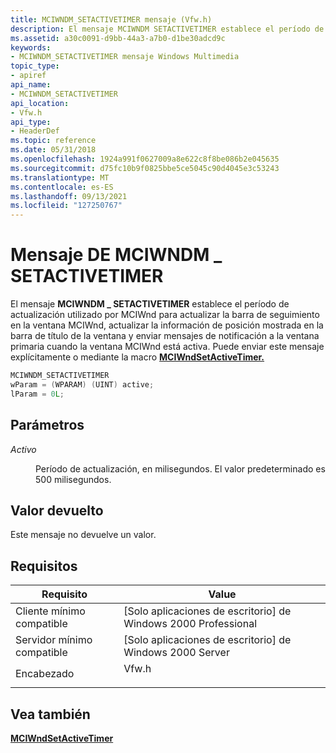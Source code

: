 ```yaml
---
title: MCIWNDM_SETACTIVETIMER mensaje (Vfw.h)
description: El mensaje MCIWNDM SETACTIVETIMER establece el período de actualización utilizado por MCIWnd para actualizar la barra de seguimiento en la ventana MCIWnd, actualizar la información de posición mostrada en la barra de título de la ventana y enviar mensajes de notificación a la ventana primaria cuando la ventana \_ MCIWnd está activa. Puede enviar este mensaje explícitamente o mediante la macro MCIWndSetActiveTimer.
ms.assetid: a30c0091-d9bb-44a3-a7b0-d1be30adcd9c
keywords:
- MCIWNDM_SETACTIVETIMER mensaje Windows Multimedia
topic_type:
- apiref
api_name:
- MCIWNDM_SETACTIVETIMER
api_location:
- Vfw.h
api_type:
- HeaderDef
ms.topic: reference
ms.date: 05/31/2018
ms.openlocfilehash: 1924a991f0627009a8e622c8f8be086b2e045635
ms.sourcegitcommit: d75fc10b9f0825bbe5ce5045c90d4045e3c53243
ms.translationtype: MT
ms.contentlocale: es-ES
ms.lasthandoff: 09/13/2021
ms.locfileid: "127250767"
---
```

# <a name="mciwndm_setactivetimer-message"></a>Mensaje DE MCIWNDM \_ SETACTIVETIMER

El mensaje **MCIWNDM \_ SETACTIVETIMER** establece el período de actualización utilizado por MCIWnd para actualizar la barra de seguimiento en la ventana MCIWnd, actualizar la información de posición mostrada en la barra de título de la ventana y enviar mensajes de notificación a la ventana primaria cuando la ventana MCIWnd está activa. Puede enviar este mensaje explícitamente o mediante la macro [**MCIWndSetActiveTimer.**](/windows/desktop/api/Vfw/nf-vfw-mciwndsetactivetimer)


```C++
MCIWNDM_SETACTIVETIMER 
wParam = (WPARAM) (UINT) active; 
lParam = 0L; 
```



## <a name="parameters"></a>Parámetros

<dl> <dt>

<span id="active"></span><span id="ACTIVE"></span>*Activo*
</dt> <dd>

Período de actualización, en milisegundos. El valor predeterminado es 500 milisegundos.

</dd> </dl>

## <a name="return-value"></a>Valor devuelto

Este mensaje no devuelve un valor.

## <a name="requirements"></a>Requisitos



| Requisito | Value |
|-------------------------------------|----------------------------------------------------------------------------------|
| Cliente mínimo compatible<br/> | \[Solo aplicaciones de escritorio\] de Windows 2000 Professional<br/>                       |
| Servidor mínimo compatible<br/> | \[Solo aplicaciones de escritorio\] de Windows 2000 Server<br/>                             |
| Encabezado<br/>                   | <dl> <dt>Vfw.h</dt> </dl> |



## <a name="see-also"></a>Vea también

<dl> <dt>

[**MCIWndSetActiveTimer**](/windows/desktop/api/Vfw/nf-vfw-mciwndsetactivetimer)
</dt> </dl>

 

 





